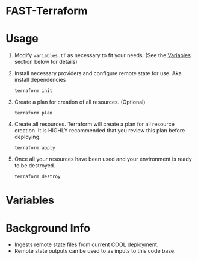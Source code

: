 # FAST-Terraform

# Usage

1. Modify `variables.tf` as necessary to fit your needs. (See the [Variables](#variables) section below for details)

2. Install necessary providers and configure remote state for use. Aka install dependencies 
        
    `terraform init`

3. Create a plan for creation of all resources. (Optional)

    `terraform plan`
4. Create all resources. Terraform will create a plan for all resource creation. It is HIGHLY recommended that you review this plan before deploying.

    `terraform apply`
5. Once all your resources have been used and your environment is ready to be destroyed.

    `terraform destroy`

# Variables



# Background Info
- Ingests remote state files from current COOL deployment.
- Remote state outputs can be used to as inputs to this code base.
